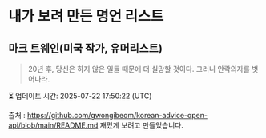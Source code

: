 # 내가 보려 만든 명언 리스트

##  마크 트웨인(미국 작가, 유머리스트)
> 20년 후, 당신은 하지 않은 일들 때문에 더 실망할 것이다. 그러니 안락의자를 벗어나라.


⏳ 업데이트 시간: 2025-07-22 17:50:22 (UTC)

출처 : https://github.com/gwongibeom/korean-advice-open-api/blob/main/README.md
재밌게 보려고 만들었습니다.
